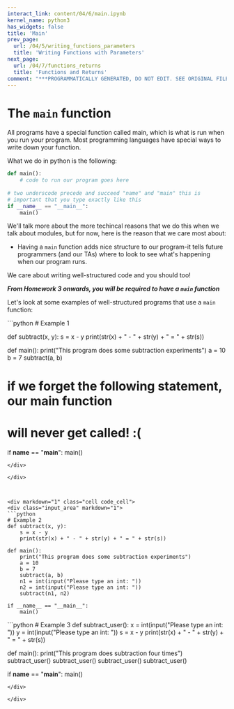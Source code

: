 ```yaml
---
interact_link: content/04/6/main.ipynb
kernel_name: python3
has_widgets: false
title: 'Main'
prev_page:
  url: /04/5/writing_functions_parameters
  title: 'Writing Functions with Parameters'
next_page:
  url: /04/7/functions_returns
  title: 'Functions and Returns'
comment: "***PROGRAMMATICALLY GENERATED, DO NOT EDIT. SEE ORIGINAL FILES IN /content***"
---
```



The `main` function
==============

All programs have a special function called main, which is what is run when you run your program. Most programming languages have special ways to write down your function.

What we do in python is the following:

```python
def main():
    # code to run our program goes here
    
# two underscode precede and succeed "name" and "main" this is
# important that you type exactly like this
if __name__ == "__main__":
    main()
```

We'll talk more about the more techincal reasons that we do this when we talk about modules, but for now, here is the reason that we care most about:

- Having a `main` function adds nice structure to our program-it tells future programmers (and our TAs) where to look to see what's happening when our program runs.

We care about writing well-structured code and you should too!

*__From Homework 3 onwards, you will be required to have a `main` function__*

Let's look at some examples of well-structured programs that use a `main` function:



<div markdown="1" class="cell code_cell">
<div class="input_area" markdown="1">
```python
# Example 1

def subtract(x, y):
    s = x - y
    print(str(x) + " - " + str(y) + " = " + str(s))

def main():
    print("This program does some subtraction experiments")
    a = 10
    b = 7
    subtract(a, b)

# if we forget the following statement, our main function
# will never get called! :(
if __name__ == "__main__":
    main()

```
</div>

</div>



<div markdown="1" class="cell code_cell">
<div class="input_area" markdown="1">
```python
# Example 2
def subtract(x, y):
    s = x - y
    print(str(x) + " - " + str(y) + " = " + str(s))

def main():
    print("This program does some subtraction experiments")
    a = 10
    b = 7
    subtract(a, b)
    n1 = int(input("Please type an int: "))
    n2 = int(input("Please type an int: "))
    subtract(n1, n2)

if __name__ == "__main__":
    main()

```
</div>

</div>



<div markdown="1" class="cell code_cell">
<div class="input_area" markdown="1">
```python
# Example 3
def subtract_user():
    x = int(input("Please type an int: "))
    y = int(input("Please type an int: "))
    s = x - y
    print(str(x) + " - " + str(y) + " = " + str(s))

def main():
    print("This program does subtraction four times")
    subtract_user()
    subtract_user()
    subtract_user()
    subtract_user()

if __name__ == "__main__":
    main()

```
</div>

</div>

